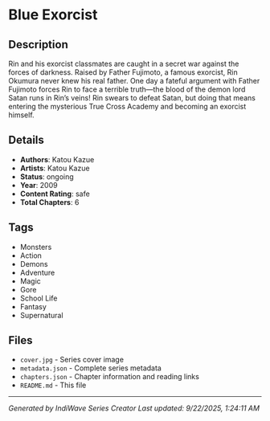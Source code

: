 # Blue Exorcist

## Description
Rin and his exorcist classmates are caught in a secret war against the forces of darkness.
Raised by Father Fujimoto, a famous exorcist, Rin Okumura never knew his real father. One day a fateful argument with Father Fujimoto forces Rin to face a terrible truth—the blood of the demon lord Satan runs in Rin’s veins! Rin swears to defeat Satan, but doing that means entering the mysterious True Cross Academy and becoming an exorcist himself.

## Details
- **Authors**: Katou Kazue
- **Artists**: Katou Kazue
- **Status**: ongoing
- **Year**: 2009
- **Content Rating**: safe
- **Total Chapters**: 6

## Tags
- Monsters
- Action
- Demons
- Adventure
- Magic
- Gore
- School Life
- Fantasy
- Supernatural

## Files
- `cover.jpg` - Series cover image
- `metadata.json` - Complete series metadata
- `chapters.json` - Chapter information and reading links
- `README.md` - This file

---
*Generated by IndiWave Series Creator*
*Last updated: 9/22/2025, 1:24:11 AM*
